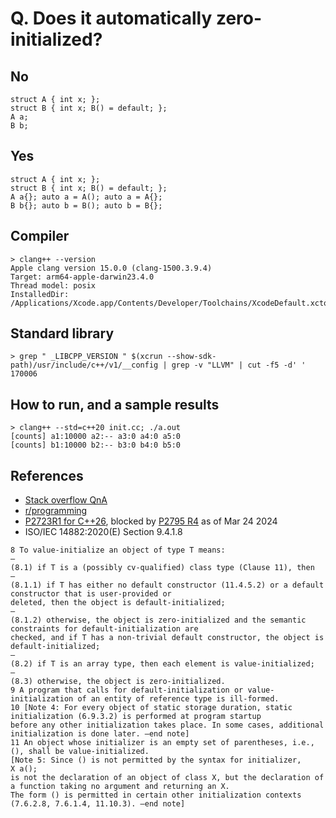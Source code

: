 # Q. Does it automatically zero-initialized?

## No
```
struct A { int x; };
struct B { int x; B() = default; };
A a;
B b;
```

## Yes
```
struct A { int x; };
struct B { int x; B() = default; };
A a{}; auto a = A(); auto a = A{};
B b{}; auto b = B(); auto b = B{};
```

## Compiler
```
> clang++ --version
Apple clang version 15.0.0 (clang-1500.3.9.4)
Target: arm64-apple-darwin23.4.0
Thread model: posix
InstalledDir: /Applications/Xcode.app/Contents/Developer/Toolchains/XcodeDefault.xctoolchain/usr/bin
```

## Standard library
```
> grep " _LIBCPP_VERSION " $(xcrun --show-sdk-path)/usr/include/c++/v1/__config | grep -v "LLVM" | cut -f5 -d' '
170006
```

## How to run, and a sample results
```
> clang++ --std=c++20 init.cc; ./a.out
[counts] a1:10000 a2:-- a3:0 a4:0 a5:0
[counts] b1:10000 b2:-- b3:0 b4:0 b5:0
```


## References
* [Stack overflow QnA](https://stackoverflow.com/questions/2417065/does-the-default-constructor-initialize-built-in-types)
* [r/programming](https://www.reddit.com/r/programming/comments/akn5jx/initialization_in_c_is_seriously_bonkers/)
* [P2723R1 for C++26](https://www.open-std.org/jtc1/sc22/wg21/docs/papers/2023/p2723r1.html), blocked by [P2795 R4](https://github.com/cplusplus/papers/issues/1460) as of Mar 24 2024
* ISO/IEC 14882:2020(E) Section 9.4.1.8
```
8 To value-initialize an object of type T means:
—
(8.1) if T is a (possibly cv-qualified) class type (Clause 11), then
—
(8.1.1) if T has either no default constructor (11.4.5.2) or a default constructor that is user-provided or
deleted, then the object is default-initialized;
—
(8.1.2) otherwise, the object is zero-initialized and the semantic constraints for default-initialization are
checked, and if T has a non-trivial default constructor, the object is default-initialized;
—
(8.2) if T is an array type, then each element is value-initialized;
—
(8.3) otherwise, the object is zero-initialized.
9 A program that calls for default-initialization or value-initialization of an entity of reference type is ill-formed.
10 [Note 4: For every object of static storage duration, static initialization (6.9.3.2) is performed at program startup
before any other initialization takes place. In some cases, additional initialization is done later. —end note]
11 An object whose initializer is an empty set of parentheses, i.e., (), shall be value-initialized.
[Note 5: Since () is not permitted by the syntax for initializer,
X a();
is not the declaration of an object of class X, but the declaration of a function taking no argument and returning an X.
The form () is permitted in certain other initialization contexts (7.6.2.8, 7.6.1.4, 11.10.3). —end note]
```

